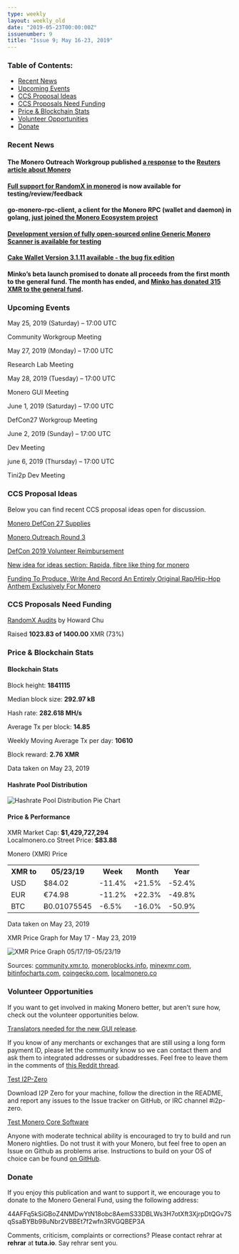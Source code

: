 ```yaml
---
type: weekly
layout: weekly_old
date: "2019-05-23T00:00:00Z"
issuenumber: 9
title: "Issue 9; May 16-23, 2019"
---
```


<h3>Table of Contents:</h3>
<ul class="contents">
    <li><a href="#news">Recent News</a></li>
    <li><a href="#events">Upcoming Events</a></li>
    <li><a href="#ideas">CCS Proposal Ideas</a></li>
    <li><a href="#proposals">CCS Proposals Need Funding</a></li>
    <li><a href="#stats">Price & Blockchain Stats</a></li>
    <li><a href="#volunteer">Volunteer Opportunities</a></li>
    <li><a href="#donate">Donate</a></li>
</ul>

<h3 id="news">Recent News</h3>

<div class="newsbyte">
    <h4>The Monero Outreach Workgroup published <a href="https://www.monerooutreach.org/response-to-reuters.php" target="_blank">a response</a> to the <a href="https://www.reuters.com/article/us-crypto-currencies-altcoins-explainer/explainer-privacy-coin-monero-offers-near-total-anonymity-idUSKCN1SL0F0" target="_blank">Reuters article about Monero</a>
    </h4>
</div>

<div class="newsbyte">
    <h4><a href="https://www.reddit.com/r/Monero/comments/bpkuln/randomx_integration_in_monerod/" target="_blank">Full support for RandomX in monerod</a> is now available for testing/review/feedback
    </h4>
</div>

<div class="newsbyte">
    <h4>go-monero-rpc-client, a client for the Monero RPC (wallet and daemon) in golang, <a href="https://www.reddit.com/r/Monero/comments/bqtrj5/gomonerorpcclient_a_client_for_the_monero_rpc/" target="_blank">just joined the Monero Ecosystem project</a>
    </h4>
</div>

<div class="newsbyte">
    <h4>
    <a href="https://www.reddit.com/r/Monero/comments/br0wzt/development_version_of_fully_opensourced_online/" target="_blank">Development version of fully open-sourced online Generic Monero Scanner is available for testing</a>
    </h4>
</div>

<div class="newsbyte">
    <h4><a href="https://itunes.apple.com/us/app/cake-wallet-for-xmr-monero/id1334702542?mt=8" target="_blank">Cake Wallet Version 3.1.11 available - the bug fix edition</a>
    </h4>
</div>

<div class="newsbyte">
    <h4>Minko’s beta launch promised to donate all proceeds from the first month to the general fund. The month has ended, and <a href="https://www.reddit.com/r/Monero/comments/br67pt/minko_1st_month_donation_sent/" target="_blank">Minko has donated 315 XMR to the general fund</a>.
    </h4>
</div>

<h3 id="events">Upcoming Events</h3>

<div class="event">
    <p class="date" markdown="1">May 25, 2019 (Saturday) – 17:00 UTC</p>
    <p markdown="1">Community Workgroup Meeting</p>
</div>

<div class="event">
    <p class="date" markdown="1">May 27, 2019 (Monday) – 17:00 UTC</p>
    <p markdown="1">Research Lab Meeting</p>
</div>

<div class="event">
    <p class="date" markdown="1">May 28, 2019 (Tuesday) – 17:00 UTC</p>
    <p markdown="1">Monero GUI Meeting</p>
</div>

<div class="event">
    <p class="date">June 1, 2019 (Saturday) – 17:00 UTC</p>
    <p>DefCon27 Workgroup Meeting</p>
</div>

<div class="event">
    <p class="date" markdown="1">June 2, 2019 (Sunday) – 17:00 UTC</p>
    <p markdown="1">Dev Meeting</p>
</div>

<div class="event">
    <p class="date" markdown="1">june 6, 2019 (Thursday) – 17:00 UTC</p>
    <p markdown="1">Tini2p Dev Meeting</p>
</div>

<h3 id="ideas">CCS Proposal Ideas</h3>

<p>Below you can find recent CCS proposal ideas open for discussion.</p>

<div class="proposal">
<p><a href="https://repo.getmonero.org/monero-project/ccs-proposals/merge_requests/71" target="_blank">Monero DefCon 27 Supplies</a></p>
</div>

<div class="proposal">
<p><a href="https://repo.getmonero.org/monero-project/ccs-proposals/merge_requests/70" target="_blank">Monero Outreach Round 3</a></p>
</div>

<div class="proposal">
<p><a href="https://repo.getmonero.org/monero-project/ccs-proposals/merge_requests/69" target="_blank">DefCon 2019 Volunteer Reimbursement</a></p>
</div>

<div class="proposal">
<p><a href="https://repo.getmonero.org/monero-project/ccs-proposals/merge_requests/62" target="_blank">New idea for ideas section: Rapida, fibre like thing for monero</a></p>
</div>

<div class="proposal">
<p><a href="https://repo.getmonero.org/monero-project/ccs-proposals/merge_requests/65" target="_blank">Funding To Produce, Write And Record An Entirely Original Rap/Hip-Hop Anthem Exclusively For Monero</a></p>
</div>

<h3 id="proposals">CCS Proposals Need Funding</h3>

<div class="proposal">
    <p><a href="https://ccs.getmonero.org/proposals/RandomX-audit.html" target="_blank">RandomX Audits</a> by Howard Chu</p>
    <p>Raised <b>1023.83 of 1400.00</b> XMR (73%)</p>
</div>

<h3 id="stats">Price & Blockchain Stats</h3>

<h4 class="stat">Blockchain Stats</h4>

<div class="bcstats">
    <p>Block height: <b>1841115</b></p>
    <p>Median block size: <b>292.97 kB</b></p>
    <p>Hash rate: <b>282.618 MH/s</b></p>
    <p>Average Tx per block: <b>14.85</b></p>
    <p>Weekly Moving Average Tx per day: <b>10610</b></p>
    <p>Block reward: <b>2.76 XMR</b></p>
</div>
<p class="note">Data taken on May 23, 2019</p>

<h4 class="stat">Hashrate Pool Distribution</h4>
<p><img src="/img/hashrate-pool-distribution-0523.png" alt="Hashrate Pool Distribution Pie Chart"/></p>

<h4 class="stat">Price & Performance</h4>

<div class="price-intro">XMR Market Cap:  <b>$1,429,727,294</b><br>Localmonero.co Street Price: <b>$83.88</b></div>

<p class="table-title">Monero (XMR) Price</p>
<table class="price-table">
  <tr class="row1">
    <th>XMR to</th>
    <th>05/23/19</th>
    <th>Week</th>
    <th>Month</th>
    <th>Year</th>
  </tr>
  <tr>
    <td data-th="XMR to">USD</td>
    <td data-th="05/23/19">$84.02</td>
    <td data-th="Week" class="red">-11.4%</td>
    <td data-th="Month" class="green">+21.5%</td>
    <td data-th="Year" class="red">-52.4%</td>
  </tr>
  <tr class="row3">
    <td data-th="XMR to">EUR</td>
    <td data-th="05/23/19">€74.98</td>
    <td data-th="Week" class="red">-11.2%</td>
    <td data-th="Month" class="green">+22.3%</td>
    <td data-th="Year" class="red">-49.8%</td>
  </tr>
  <tr>
    <td data-th="XMR to">BTC</td>
    <td data-th="05/23/19">Ƀ0.01075545</td>
    <td data-th="Week" class="red">-6.5%</td>
    <td data-th="Month" class="red">-16.0%</td>
    <td data-th="Year" class="red">-50.9%</td>
  </tr>
</table>
<p class="note">Data taken on May 23, 2019</p>

<p class="table-title">XMR Price Graph for May 17 - May 23, 2019</p>

![XMR Price Graph 05/17/19-05/23/19](/img/weekly-chart-0523.png "XMR Price Graph 05/17/19-05/23/19") 

Sources: <a href="https://community.xmr.to/explorer/mainnet/" target="_blank">community.xmr.to</a>, <a href="https://moneroblocks.info/stats/transaction-stats" target="_blank">moneroblocks.info</a>, <a href="https://minexmr.com/pools.html" target="_blank">minexmr.com</a>, <a href="https://bitinfocharts.com/monero/" target="_blank">bitinfocharts.com</a>, <a href="https://www.coingecko.com/" target="_blank">coingecko.com</a>, <a href="https://localmonero.co/" target="_blank">localmonero.co</a>

<h3 id="volunteer">Volunteer Opportunities</h3>

<p>If you want to get involved in making Monero better, but aren’t sure how, check out the volunteer opportunities below.</p>

<div class="newsbyte">
    <p><a href="https://old.reddit.com/r/Monero/comments/bqhjw8/many_languages_of_the_gui_wallet_still_need_to_be/" target="_blank">Translators needed for the new GUI release</a>.</p>
</div>

<div class="newsbyte">
    <p>If you know of any merchants or exchanges that are still using a long form payment ID, please let the community know so we can contact them and ask them to integrated addresses or subaddresses. Feel free to leave them in the comments of <a href="https://reddit.com/r/Monero/comments/bib6zq/list_of_services_using_long_payment_ids_a_call/" target="_blank">this Reddit thread</a>.</p>
</div>

<div class="newsbyte">
    <p class="date"><a href="https://github.com/i2p-zero/i2p-zero/releases" target="_blank">Test I2P-Zero</a></p>
    <p>Download I2P Zero for your machine, follow the direction in the README, and report any issues to the Issue tracker on GitHub, or IRC channel #i2p-zero.</p>
</div>

<div class="newsbyte">
    <p class="date"><a href="https://github.com/monero-project/monero" target="_blank">Test Monero Core Software</a></p>
    <p>Anyone with moderate technical ability is encouraged to try to build and run Monero nightlies. Do not trust it with your Monero, but feel free to open an Issue on Github as problems arise. Instructions to build on your OS of choice can be found <a href="https://github.com/monero-project/monero#compiling-monero-from-source" target="_blank">on GitHub</a>. </p>
</div>

<h3 id="donate">Donate</h3>

<p markdown="1">If you enjoy this publication and want to support it, we encourage you to donate to the Monero General Fund, using the following address:</p>

<p class="address" markdown="1">44AFFq5kSiGBoZ4NMDwYtN18obc8AemS33DBLWs3H7otXft3XjrpDtQGv7SqSsaBYBb98uNbr2VBBEt7f2wfn3RVGQBEP3A</p>

<!--p><a href="monero:44AFFq5kSiGBoZ4NMDwYtN18obc8AemS33DBLWs3H7otXft3XjrpDtQGv7SqSsaBYBb98uNbr2VBBEt7f2wfn3RVGQBEP3A" class="qr"><img src="/img/donate-monero.png"></a></p-->

Comments, criticism, complaints or corrections? Please contact rehrar at **rehrar** at **tuta.io**. Say rehrar sent you.